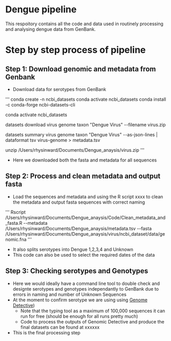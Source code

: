 # Dengue pipeline 

This respoitory contains all the code and data used in routinely processing and analysing dengue data from GenBank.

# Step by step process of pipeline 

## Step 1: Download genomic and metadata from Genbank

- Download data for serotypes from GenBank

'''
conda create -n ncbi_datasets
conda activate ncbi_datasets
conda install -c conda-forge ncbi-datasets-cli

conda activate ncbi_datasets

datasets download virus genome taxon "Dengue Virus"  --filename virus.zip

datasets summary virus genome taxon "Dengue Virus" --as-json-lines | dataformat tsv virus-genome > metadata.tsv

unzip /Users/rhysinward/Documents/Dengue_anaysis/virus.zip
'''
- Here we downloaded both the fasta  and metadata for all sequences

## Step 2: Process and clean metadata and output fasta

- Load the sequences and metadata and using the R script xxxx to clean the metadata and output fasta sequences with correct naming

'''
Rscript /Users/rhysinward/Documents/Dengue_anaysis/Code/Clean_metadata_and_fasta.R --metadata /Users/rhysinward/Documents/Dengue_anaysis/metadata.tsv --fasta /Users/rhysinward/Documents/Dengue_anaysis/virus/ncbi_dataset/data/genomic.fna
'''
- It also splits serotypes into Dengue 1,2,3,4 and Unknown
- This code can also be used to select the required dates of the data

## Step 3: Checking serotypes and Genotypes 

- Here we would ideally have a command line tool to double check and designte serotypes and genotypes independantly to GenBank due to errors in naming and number of Unknown Sequences
- At the moment to confirm serotype we are using using [Genome Detective](http://krisp.ukzn.ac.za/app/typingtool/dengue/))
  - Note that the typing tool as a maximum of 100,000 sequences it can run for free (should be enough for all runs pretty much)
  - Code to process the outputs of Genomic Detective and produce the final datasets can be found at xxxxxx
- This is the final processing step




